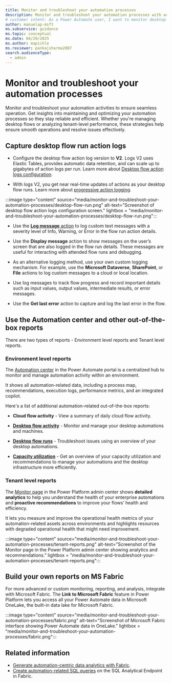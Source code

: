 ```yaml
---
title: Monitor and troubleshoot your automation processes
description: Monitor and troubleshoot your automation processes with actionable insights to ensure reliability and efficiency. Learn how to optimize and maintain seamless operations.
# customer intent: As a Power Automate user, I want to monitor desktop flow action logs so that I can ensure seamless operation and troubleshoot issues effectively.
author: manuelap-msft
ms.subservice: guidance
ms.topic: conceptual
ms.date: 04/29/2025
ms.author: mapichle
ms.reviewer: pankajsharma2087
search.audienceType:
  - admin
---
```


# Monitor and troubleshoot your automation processes

Monitor and troubleshoot your automation activities to ensure seamless operation. Get insights into maintaining and optimizing your automation processes so they stay reliable and efficient. Whether you're managing desktop flows or analyzing tenant-level performance, these strategies help ensure smooth operations and resolve issues effectively.

## Capture desktop flow run action logs

- Configure the desktop flow action log version to **V2**. Logs V2 uses Elastic Tables, provides automatic data retention, and can scale up to gigabytes of action logs per run. Learn more about [Desktop flow action logs configuration](/power-automate/desktop-flows/configure-desktop-flow-logs).

- With logs V2, you get near real-time updates of actions as your desktop flow runs. Learn more about [progressive action logging](/power-automate/desktop-flows/monitor-run-details#progressive-action-logging).

:::image type="content" source="media/monitor-and-troubleshoot-your-automation-processes/desktop-flow-run.png" alt-text="Screenshot of desktop flow action logs configuration screen." lightbox = "media/monitor-and-troubleshoot-your-automation-processes/desktop-flow-run.png":::

- Use the [**Log message** action](/power-automate/desktop-flows/actions-reference/logging) to log custom text messages with a severity level of Info, Warning, or Error in the flow run action details.

- Use the **Display message** action to show messages on the user’s screen that are also logged in the flow run details. These messages are useful for interacting with attended flow runs and debugging.

- As an alternative logging method, use your own custom logging mechanism. For example, use the **Microsoft Dataverse**, **SharePoint**, or **File** actions to log custom messages to a cloud or local location.

- Use log messages to track flow progress and record important details such as input values, output values, intermediate results, or error messages.

- Use the **Get last error** action to capture and log the last error in the flow.

## Use the Automation center and other out-of-the-box reports

There are two types of reports - Environment level reports and Tenant level reports.

### Environment level reports

The [Automation center](/power-automate/automation-center-overview) in the Power Automate portal is a centralized hub to monitor and manage automation activity within an environment.

It shows all automation-related data, including a process map, recommendations, execution logs, performance metrics, and an integrated copilot.

Here's a list of additional automation-related out-of-the-box reports:

- **Cloud flow activity** - View a summary of daily cloud flow activity.

- [**Desktop flow activity**](/power-automate/desktop-flows/desktop-flow-activity) - Monitor and manage your desktop automations and machines.

- [**Desktop flow runs**](/power-automate/desktop-flows/monitor-desktop-flow-runs) - Troubleshoot issues using an overview of your desktop automations.

- [**Capacity utilization**](/power-automate/desktop-flows/capacity-utilization) - Get an overview of your capacity utilization and recommendations to manage your automations and the desktop infrastructure more efficiently.

### Tenant level reports

The [Monitor page](/power-platform/admin/monitoring/monitoring-overview) in the Power Platform admin center shows **detailed analytics** to help you understand the health of your enterprise automations and **proactive recommendations** to improve your flows’ health and efficiency.

It lets you measure and improve the operational health metrics of your automation-related assets across environments and highlights resources with degraded operational health that might need improvement.

:::image type="content" source="media/monitor-and-troubleshoot-your-automation-processes/tenant-reports.png" alt-text="Screenshot of the Monitor page in the Power Platform admin center showing analytics and recommendations." lightbox = "media/monitor-and-troubleshoot-your-automation-processes/tenant-reports.png":::

## Build your own reports on MS Fabric

For more advanced or custom monitoring, reporting, and analysis, integrate with Microsoft Fabric. The **Link to Microsoft Fabric** feature in Power Platform lets you access all your Power Automate data in Microsoft OneLake, the built-in data lake for Microsoft Fabric.

:::image type="content" source="media/monitor-and-troubleshoot-your-automation-processes/fabric.png" alt-text="Screenshot of Microsoft Fabric interface showing Power Automate data in OneLake." lightbox = "media/monitor-and-troubleshoot-your-automation-processes/fabric.png":::

## Related information

- [Generate automation-centric data analytics with Fabric](/power-automate/automation-analytics-with-fabric-introduction).
- [Create automation-related SQL queries](/power-automate/automation-analytics-with-fabric-queries) on the SQL Analytical Endpoint in Fabric. 